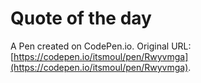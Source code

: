# Quote of the day

A Pen created on CodePen.io. Original URL: [https://codepen.io/itsmoul/pen/Rwyvmga](https://codepen.io/itsmoul/pen/Rwyvmga).


